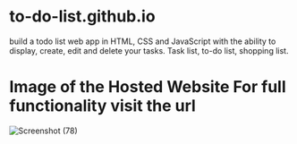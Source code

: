 # to-do-list.github.io

 build a todo list web app in HTML, CSS and JavaScript with the ability to display, create, edit and delete your tasks. Task list, to-do list, shopping list.
 
# Image of the  Hosted Website For full functionality visit the url
![Screenshot (78)](https://user-images.githubusercontent.com/73755581/203352232-ce7288c0-9a90-460d-8a11-b996b2459e91.png)
